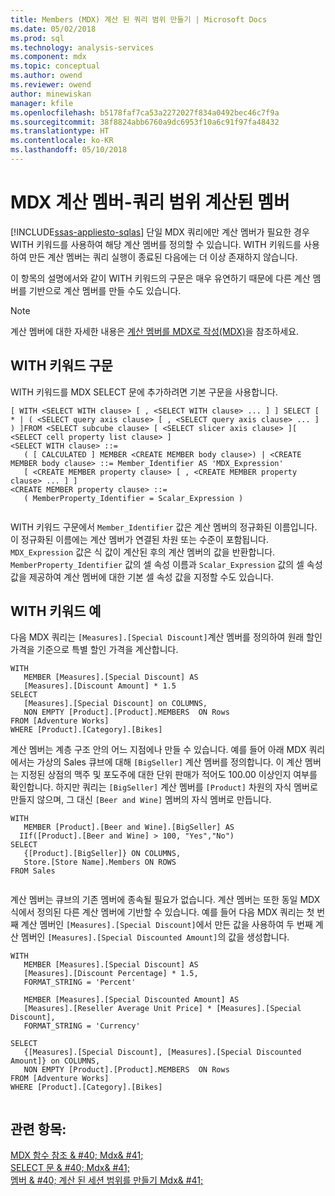 ```yaml
---
title: Members (MDX) 계산 된 쿼리 범위 만들기 | Microsoft Docs
ms.date: 05/02/2018
ms.prod: sql
ms.technology: analysis-services
ms.component: mdx
ms.topic: conceptual
ms.author: owend
ms.reviewer: owend
author: minewiskan
manager: kfile
ms.openlocfilehash: b5178faf7ca53a2272027f834a0492bec46c7f9a
ms.sourcegitcommit: 38f8824abb6760a9dc6953f10a6c91f97fa48432
ms.translationtype: HT
ms.contentlocale: ko-KR
ms.lasthandoff: 05/10/2018
---
```

# <a name="mdx-calculated-members---query-scoped-calculated-members"></a>MDX 계산 멤버-쿼리 범위 계산된 멤버
[!INCLUDE[ssas-appliesto-sqlas](../../../includes/ssas-appliesto-sqlas.md)]
  단일 MDX 쿼리에만 계산 멤버가 필요한 경우 WITH 키워드를 사용하여 해당 계산 멤버를 정의할 수 있습니다. WITH 키워드를 사용하여 만든 계산 멤버는 쿼리 실행이 종료된 다음에는 더 이상 존재하지 않습니다.  
  
 이 항목의 설명에서와 같이 WITH 키워드의 구문은 매우 유연하기 때문에 다른 계산 멤버를 기반으로 계산 멤버를 만들 수도 있습니다.  
  
> [!NOTE]  
>  계산 멤버에 대한 자세한 내용은 [계산 멤버를 MDX로 작성&#40;MDX&#41;](../../../analysis-services/multidimensional-models/mdx/mdx-calculated-members-building-calculated-members.md)을 참조하세요.  
  
## <a name="with-keyword-syntax"></a>WITH 키워드 구문  
 WITH 키워드를 MDX SELECT 문에 추가하려면 기본 구문을 사용합니다.  
  
```  
[ WITH <SELECT WITH clause> [ , <SELECT WITH clause> ... ] ] SELECT [ * | ( <SELECT query axis clause> [ , <SELECT query axis clause> ... ] ) ]FROM <SELECT subcube clause> [ <SELECT slicer axis clause> ][ <SELECT cell property list clause> ]  
<SELECT WITH clause> ::=  
   ( [ CALCULATED ] MEMBER <CREATE MEMBER body clause>) | <CREATE MEMBER body clause> ::= Member_Identifier AS 'MDX_Expression'  
   [ <CREATE MEMBER property clause> [ , <CREATE MEMBER property clause> ... ] ]  
<CREATE MEMBER property clause> ::=  
   ( MemberProperty_Identifier = Scalar_Expression )  
  
```  
  
 WITH 키워드 구문에서 `Member_Identifier` 값은 계산 멤버의 정규화된 이름입니다. 이 정규화된 이름에는 계산 멤버가 연결된 차원 또는 수준이 포함됩니다. `MDX_Expression` 값은 식 값이 계산된 후의 계산 멤버의 값을 반환합니다. `MemberProperty_Identifier` 값의 셀 속성 이름과 `Scalar_Expression` 값의 셀 속성 값을 제공하여 계산 멤버에 대한 기본 셀 속성 값을 지정할 수도 있습니다.  
  
## <a name="with-keyword-examples"></a>WITH 키워드 예  
 다음 MDX 쿼리는 `[Measures].[Special Discount]`계산 멤버를 정의하여 원래 할인 가격을 기준으로 특별 할인 가격을 계산합니다.  
  
```  
WITH   
   MEMBER [Measures].[Special Discount] AS  
   [Measures].[Discount Amount] * 1.5  
SELECT   
   [Measures].[Special Discount] on COLUMNS,  
   NON EMPTY [Product].[Product].MEMBERS  ON Rows  
FROM [Adventure Works]  
WHERE [Product].[Category].[Bikes]  
```  
  
 계산 멤버는 계층 구조 안의 어느 지점에나 만들 수 있습니다. 예를 들어 아래 MDX 쿼리에서는 가상의 Sales 큐브에 대해 `[BigSeller]` 계산 멤버를 정의합니다. 이 계산 멤버는 지정된 상점의 맥주 및 포도주에 대한 단위 판매가 적어도 100.00 이상인지 여부를 확인합니다. 하지만 쿼리는 `[BigSeller]` 계산 멤버를 `[Product]` 차원의 자식 멤버로 만들지 않으며, 그 대신 `[Beer and Wine]` 멤버의 자식 멤버로 만듭니다.  
  
```  
WITH   
   MEMBER [Product].[Beer and Wine].[BigSeller] AS  
  IIf([Product].[Beer and Wine] > 100, "Yes","No")  
SELECT  
   {[Product].[BigSeller]} ON COLUMNS,  
   Store.[Store Name].Members ON ROWS  
FROM Sales  
  
```  
  
 계산 멤버는 큐브의 기존 멤버에 종속될 필요가 없습니다. 계산 멤버는 또한 동일 MDX 식에서 정의된 다른 계산 멤버에 기반할 수 있습니다. 예를 들어 다음 MDX 쿼리는 첫 번째 계산 멤버인 `[Measures].[Special Discount]`에서 만든 값을 사용하여 두 번째 계산 멤버인 `[Measures].[Special Discounted Amount]`의 값을 생성합니다.  
  
```  
WITH   
   MEMBER [Measures].[Special Discount] AS  
   [Measures].[Discount Percentage] * 1.5,   
   FORMAT_STRING = 'Percent'  
  
   MEMBER [Measures].[Special Discounted Amount] AS  
   [Measures].[Reseller Average Unit Price] * [Measures].[Special Discount],   
   FORMAT_STRING = 'Currency'  
  
SELECT   
   {[Measures].[Special Discount], [Measures].[Special Discounted Amount]} on COLUMNS,  
   NON EMPTY [Product].[Product].MEMBERS  ON Rows  
FROM [Adventure Works]  
WHERE [Product].[Category].[Bikes]  
  
```  
  
## <a name="see-also"></a>관련 항목:  
 [MDX 함수 참조 & #40; Mdx& #41;](../../../mdx/mdx-function-reference-mdx.md)   
 [SELECT 문 & #40; Mdx& #41;](../../../mdx/mdx-data-manipulation-select.md)   
 [멤버 & #40; 계산 된 세션 범위를 만들기 Mdx& #41;](../../../analysis-services/multidimensional-models/mdx/mdx-calculated-members-session-scoped-calculated-members.md)  
  
  
